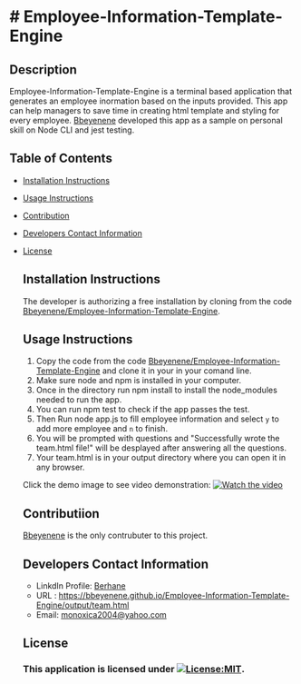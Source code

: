# # Employee-Information-Template-Engine
   ## Description
   Employee-Information-Template-Engine is a terminal based application that generates an employee inormation based on the inputs provided. This app can help managers to save time in creating html template and styling for every employee. [Bbeyenene](https://github.com/Bbeyenene) developed this app as a sample on personal skill on Node CLI and jest testing. 
   ## Table of Contents
   * [Installation Instructions](#installation-instructions)
   
   * [Usage Instructions](#usage-instructions)
   
   * [Contribution](#Contribution)
   
   * [Developers Contact Information](#Developers-Contact-Information)
     
* [License](#license)

   ## Installation Instructions
   The developer is authorizing a free installation by cloning from the code [Bbeyenene/Employee-Information-Template-Engine](https://github.com/Bbeyenene/Employee-Information-Template-Engine).
   ## Usage Instructions
   1. Copy the code from the code [Bbeyenene/Employee-Information-Template-Engine](https://github.com/Bbeyenene/Employee-Information-Template-Engine) and clone it in your in your comand line.
   2. Make sure node and npm is installed in your computer.
   3. Once in the directory run npm install to install the node_modules needed to run the app.
   4. You can run npm test to check if the app passes the test.
   4. Then Run node app.js to fill employee information and select `y` to add more employee and `n` to finish.
   5. You will be prompted with questions and  "Successfully wrote the team.html file!" will be desplayed after answering all the questions.
   7. Your team.html  is in your output directory where you can open it in any browser.
   
   Click the demo image to see video demonstration:
   [![Watch the video](utils/Images/walkme.png)](https://drive.google.com/file/d/1IZhWg_5byraJhE-JT4_Bn-tzVCQehXYW/view?usp=sharing)

   ## Contributiion
   [Bbeyenene](https://github.com/Bbeyenene) is the only contrubuter to this project.
   
   ## Developers Contact Information
    * LinkdIn Profile: [Berhane](https://www.linkedin.com/in/berhane-beyene/)
    * URL : https://bbeyenene.github.io/Employee-Information-Template-Engine/output/team.html
    * Email: monoxica2004@yahoo.com
   ## License
    ### This application is licensed under [![License:MIT](https://img.shields.io/badge/License-MIT-yellow.svg)](https://opensource.org/licenses/MIT).
  